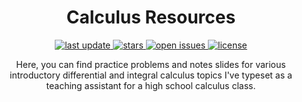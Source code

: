 
<div align="center">
<!-- 	<img src="assets/logo.png" alt="logo" width="200" height="auto" /> -->
	<h1>Calculus Resources</h1>
	<p>
		<a href="">
			<img src="https://img.shields.io/github/last-commit/philosolog/calculus-resources" alt="last update" />
		</a>
		<a href="https://github.com/philosolog/calculus-resources/stargazers">
			<img src="https://img.shields.io/github/stars/philosolog/calculus-resources" alt="stars" />
		</a>
		<a href="https://github.com/philosolog/calculus-resources/issues/">
			<img src="https://img.shields.io/github/issues/philosolog/calculus-resources" alt="open issues" />
		</a>
		<a href="https://github.com/philosolog/calculus-resources/blob/master/LICENSE">
			<img src="https://img.shields.io/github/license/philosolog/calculus-resources.svg" alt="license" />
		</a>
	</p>
	<p>
		Here, you can find practice problems and notes slides for various introductory differential and integral calculus topics I've typeset as a teaching assistant for a high school calculus class.
	</p>
<!-- 	<p>
	Check out the <a href="">website</a> I made to help navigate my slides.
	</p> -->
</div>
